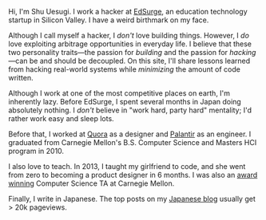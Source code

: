 Hi, I'm Shu Uesugi. I work a hacker at [EdSurge](http://edsurge.com/), an education technology startup in Silicon Valley. I have a weird birthmark on my face.

Although I call myself a hacker, I *don't* love building things. However, I *do* love exploiting arbitrage opportunities in everyday life. I believe that these two personality traits—the passion for *building* and the passion for *hacking*—can be and should be decoupled. On this site, I'll share lessons learned from hacking real-world systems while *minimizing* the amount of code written.

Although I work at one of the most competitive places on earth, I'm inherently lazy. Before EdSurge, I spent several months in Japan doing absolutely nothing. I *don't* believe in "work hard, party hard" mentality; I'd rather work easy and sleep lots.

Before that, I worked at [Quora](http://quora.com/) as a designer and [Palantir](http://palantir.com/) as an engineer. I graduated from Carnegie Mellon's B.S. Computer Science and Masters HCI program in 2010.

I also love to teach. In 2013, I taught my girlfriend to code, and she went from zero to becoming a product designer in 6 months. I was also an [award winning](http://www.cs.cmu.edu/~scsfacts/uesugi.html) Computer Science TA at Carnegie Mellon.

Finally, I write in Japanese. The top posts on my [Japanese blog](http://naze.chibicode.com/) usually get > 20k pageviews.
